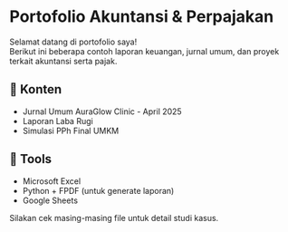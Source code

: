 # Portofolio Akuntansi & Perpajakan

Selamat datang di portofolio saya!  
Berikut ini beberapa contoh laporan keuangan, jurnal umum, dan proyek terkait akuntansi serta pajak.

## 📁 Konten
- Jurnal Umum AuraGlow Clinic - April 2025
- Laporan Laba Rugi
- Simulasi PPh Final UMKM

## 📌 Tools
- Microsoft Excel
- Python + FPDF (untuk generate laporan)
- Google Sheets

Silakan cek masing-masing file untuk detail studi kasus.
